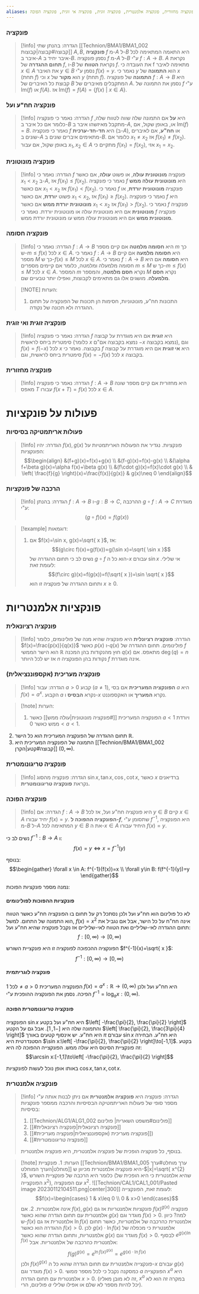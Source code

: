 ```yaml
---
aliases: פונקציה, חד חד ערכית, פונקציה מחזורית, פונקציה אלמנטרית, פונקציה זוגית, פונקציה אי זוגית, פונקציה הפוכה, 
---
```


### פונקציה
>[!info] הגדרה:
בהנתן שתי [[Technion/BMA1/BMA1_002 קבוצה#קבוצה|קבוצות]] $A,B$, **פונקציה** $f$ מ-$A$ ל-$B$ היא התאמה המתאימה לכל איבר ב-$A$ איבר יחיד ב-$B$. נסמן פונקציה $f$ מ-$A$ ל-$B$ ע"י $f:A\to B$. $A$ נקראת **תחום ההגדרה** של $f$, ו-$B$ נקראת **הטווח** של $f$.
את העובדה כי f מתאימה לאיבר $x\in A$ את האיבר $y\in B$ נסמן ע"י $f(x)=y$. נאמר כי $y$ הוא **התמונה** של $x$ (תחת $f$) וכי $x$ הוא **מקור** של $y$ (תחת $f$).
**התמונה** של פונקציה $f:A\to B$ היא קבוצת כל האיברים של $B$ המתקבלים מאיברים של $A$. נסמן את התמונה של $f$ ע"י $\mathrm{Im}(f)$ או $f(A)$. אז $\mathrm{Im}(f)=f(A)=\{ f(x) \ | \ x\in A \}$.

### פונקציה חח"ע ועל
>[!info] הגדרה:
>נאמר כי פונקציה $f$ היא **על** אם התמונה שלה שווה לטווח שלה, כלומר אם כל איבר ב-$B$ מתקבל מאיזשהו איבר ב-$A$, או, באופן שקול, אם $\mathrm{Im}(f)=B$.
נאמר כי פונקציה $f$ היא **חד-חד-ערכית** (ב-$A$), או **חח"ע**, אם לאיברים שונים ב-$A$ מתאימים איברים שונים ב-$B$. כלומר אם $x_{1}\ne x_{2}$ אז $f(x_{1})\ne f(x_{2})$. באופן שקול, אם עבור $x_{1},x_{2}\in A$ מתקיים כי $f(x_{1})=f(x_{2})$, אזי $x_{1}=x_{2}$.


### פונקציה מונוטונית

> [!info] הגדרה:
נאמר כי $f$ פונקציה **מונוטונית עולה**, או פשוט **עולה**, אם כאשר $x_{1}<x_{2}$ ב-$A$, אז $f(x_{1})\leq f(x_{2})$. נאמר כי פונקציה $f$ היא **מונוטונית עולה ממש** אם כאשר $x_{1}<x_{2}$ אז $f(x_{1})<f(x_{2})$.
נאמר כי $f$ פונקציה **מונוטונית יורדת**, או פשוט **יורדת**, אם כאשר $x_{1}<x_{2}$, אז $f(x_{1})\geq f(x_{2})$. נאמר כי פונקציה $f$ היא **מונוטונית יורדת ממש** אם כאשר $x_{1}<x_{2}$ אז $f(x_{1})>f(x_{2})$.
נאמר כי $f$ פונקציה **מונוטונית** אם היא מונוטונית עולה או מונוטונית יורדת.
נאמר כי $f$ פונקציה **מונוטונית ממש** אם היא מונוטונית עולה ממש עו מונוטונית יורדת ממש.

### פונקציה חסומה
>[!info] הגדרה:
>נאמר כי $f:A\to B$ היא **חסומה מלמטה** אם קיים מספר $m$ כך ש-$m\le f(x)$ לכל $x\in A$.
נאמר כי $f:A\to B$ היא **חסומה מלמעה** אם קיים מספר $M$ כך ש-$f(x)\leq M$ לכל $x\in A$.
נאמר כי $f:A\to B$ היא **חסומה** אם היא חסומה מלמעלה ומלמטה, כלומר אם קיימים מספרים $m\leq M$ כך ש-$m\leq f(x)\leq M$ לכל $x\in A$. המספר $m$ נקרא **חסם מלמטה**, והמספר $M$ נקרא **חסם מלמעלה**. מושגים אלו גם מתאימים לקבוצות, ואפילו יותר טבעיים שם.


> [!NOTE] הערות:
>1. התכונות חח"ע, מונוטוניות, חסימות הן תכונות של הפונקציה על תחום ההגדרה ולא תכונה של נקודה.
### פונקציה זוגית ואי זוגית

> [!info] הגדרה:
נאמר כי פונקציה $f$ היא **זוגית** אם היא מוגדרת על קבוצה סימטרית ביחס לראשית (כלומר $x$ נמצא בקבוצה אם"ם $-x$ נמצא בקבוצה), וגם $f(x)=f(-x)$ לכל $x$ בקבוצה.
נאמר כי $f$ היא **אי זוגית** אם היא מוגדרת על קבוצה סימטרית ביחס לראשית, וגם $f(x)=-f(x)$ לכל $x$ בקבוצה.

### פונקציה מחזורית

> [!info] הגדרה:
נאמר כי פונקציה $f:A\to B$ היא מחזורית אם קיים מספר שונה מאפס $T$ עבורו $f(x+T)=f(x)$ לכל $x\in A$.

# פעולות על פונקציות
### פעולות אריתמטיקה בסיסיות

> [!info] הגדרה:
>יהיו $f(x),g(x)$ פונקציות. נגדיר את הפעולות האריתמטיות על הפונקציות:
>$$\begin{align}
&(f+g)(x)=f(x)+g(x) \\
&(f-g)(x)=f(x)-g(x) \\
&(\alpha f+\beta g)(x)=\alpha f(x)+\beta g(x) \\
&(f\cdot g)(x)=f(x)\cdot g(x) \\
& \left( \frac{f}{g} \right)(x)=\frac{f(x)}{g(x)} & g(x)\neq 0
\end{align}$$

### הרכבה של פונקציות
>[!info] הגדרה:
>בהנתן $f:A\to B$ ו-$g:B\to C$, ההרכבה $g\circ f:A\to C$ מוגדרת ע"י:
>$$(g\circ f)(x)=f(g(x))$$

>[!example] דוגמאות:
>1. אם $f(x)=\sin x, g(x)=\sqrt{ x }$, אז:
>	$$(g\circ f)(x)=g(f(x))=g(\sin x)=\sqrt{ \sin x }$$
> נשים לב כי תחום ההגדרה של $g\circ f$ הוא כל ה-$x$ עבורם $\sin x$ אי שלילי. לעומת זאת:
> $$(f\circ g)(x)=f(g(x))=f(\sqrt{ x })=\sin \sqrt{ x }$$
> ותחום ההגדרה של פונקציה זו הוא $x\geq 0$.

# פונקציות אלמנטריות

### פונקציה רציונאלית

> [!info] הגדרה:
**פונקציה רציונלית** היא פונקציה שהיא מנה של פולינומים, כלומר $f(x)=\frac{p(x)}{q(x)}$ כאשר $p(x)$ ו-$q(x)$ פולינומים.
תחום ההגדרה של $f$ הוא הישר הממשי $\mathbb{R}$ חוץ מהנקודות בהן המכנה $q(x)$ מתאפס. אם $\deg(q)=n$ אז יש לכל היותר $n$ נקודות בהן הפונקציה $f$ אינה מוגדרת.

### פונקציה מעריכית (אקספוננציאלית)

> [!info] הגדרה:
> עבור $a>0$ קבוע ($a\neq 1$), **הפונקציה המעריכית** אם בסי $a$ היא $f(x)=a^{x}$. הקבוע $a$ נקרא **הבסיס** ו-$x$ נקרא **המעריך** או האקספוננט.

>[!note] הערות:
>1. הפונקציה המעריכית [[#פונקציה מונוטונית|עולה ממש]] כאשר $a<1$ ויורדת ממש כאשר $0<a<1$.
2. תחום ההגדרה של הפונקציה המעריכית הוא כל הישר $\mathbb{R}$.
3. התמונה של הפונקציה המעריכית היא [[Technion/BMA1/BMA1_002 קבוצה#קטע|הקרן]] $(0,\infty)$.

### פונקציה טריגונומטרית

> [!info] הגדרה:
פונקציה מהסוג $\sin x, \tan x, \cos, \cot x$, כאשר $x$ ברדיאנים נקראת **פונקציה טריגונומטרית.**


### פונקציה הפוכה
>[!info] הגדרה:
>אם $f:A\to B$ היא פונקציה חח"ע ועל, אז לכל $y\in B$ קיים $x\in A$ יחיד עבורו $f(x)=y$. **הפונקציה ההפוכה ל-$f$**, שתסומן ע"י $f^{-1}$, היא הפונקציה מ-$B$ ל-$A$ המתאימה לכל $y\in B$ את ה-$x\in A$ היחיד עבורו $f(x)=y$.

נשים לב כי $f^{-1}:B\to A$ ו:
$$f(x)=y \iff x=f^{-1}(y)$$

בנוסף:
$$\begin{gather}
\forall x \in A: f^{-1}(f(x))=x \\
\forall y\in B: f(f^{-1}(y))=y
\end{gather}$$

נמנה מספר פונקציות הפוכות:
#### פונקציות ההפוכות לפולינומים
לא כל פולינום הוא חח"ע ועל ולכן נסתכל רק על תחום בו הפונקציה חח"ע כאשר הטווח הוא התמונה של התחום. למשל, $f(x)=x^{2}$ אינה חח"ח על כל הישר, אבל אם נגביל את תחום ההגדרה לאי-שליליים ואת הטווח לאי-שליליים אז נקבל פונקציה שהיא חח"ע ועל:
$$f:[0,\infty)\to[0,\infty)$$

הפונקציה ההכפוכה לפונקציה זו היא פונקציית השורש $f^{-1}(x)=\sqrt{ x }$:
$$f^{-1}:[0,\infty)\to[0,\infty)$$

#### פונקציה לוגריתמית
לכל $1\neq a>0$ הפונקציה המעריכית $f(x)=a^{x}:\mathbb{R}\to(0,\infty)$ היא חח"ע ועל ולכן הפיכה. נסמן את הפונקציה ההופכית ע"י $f^{-1}=\log_{a}x:(0,\infty)$.

#### פונקציה טריגונומטרית הפוכה
הפונקציה $\sin x$ היא חח"ע ועל בקטע $\left[ -\frac{\pi}{2}, \frac{\pi}{2} \right]$ והתמונה שלה היא $[-1,1]$. אבל גם על הקטע $\left[ \frac{\pi}{2}, \frac{3\pi}{4} \right]$ היא חח"ע. יש אינסוף קטעים באורך $\pi$ עבורם $\sin x$ היא חח"ע.
הבחירה הסטנדרטית היא $\sin x:\left[ -\frac{\pi}{2}, \frac{\pi}{2} \right]\to[-1,1]$. בקטע זה פונקציית הסינוס היא עולה ממש. הפונקצייה ההפוכה לה היא:
$$\arcsin x:[-1,1]\to\left[ -\frac{\pi}{2}, \frac{\pi}{2} \right]$$

באותו אופן נוכל לעשות לפונקציות $\cos x,\tan x,\cot x$.

### פונקציה אלמנטרית
> [!info] הגדרה:
> פונקציה היא **פונקציה אלמנטרית** אם ניתן לבנות אותה ע"י מספר סופי של פעולות האריתמטיקה הבסיסיות והרכבה ממספר פונקציות בסיסיות:
> 1. [[Technion/ALG1/ALG1_002 פולינום#משפט השארית| פולינום]]
> 2. [[#פונקציה רציונאלית|פונקציה רציונאלית]]
> 3. [[#פונקציה מעריכית (אקספוננציאלית|פונקציה מעריכית]])
>4. [[#פונקציה טריגונומטרית]]
>
>בנוסף, כל פונקציה הופכית של פונקציה אלמנטרית, היא פונקציה אלמנטרית.

>[!note] הערות:
>1.
פונקציית [[Technion/BMA1/BMA1_005 ערך מוחלט#ערך מוחלט|הערך המוחלט]] היא פונקציה אלמנטרית מכיוון ש-$|x|=\sqrt{ x^{2} }$, כלומר היא הרכבה של פונקציית השורש (שהיא אלמנטרית כי היא הופכית של הפונקצייה $x^{2}$), עם הפונקציה $x^{2}$.
![[Technion/CAL1/CAL1_001/Pasted image 20230112104511.png|center|300]]
לעומת זאת, הפונקצייה:
>$$f(x)=\begin{cases}
1 & x\leq 0 \\
0  & x>0
\end{cases}$$
אינה אלמנטרית.
> 2. אם $f(x),g(x)$ פונקציות אלמנטריות אז גם $f(x)^{g(x)}$ פונקציה אלמנטרית עם תחום הגדרה שהוא כאשר $g(x)$ מוגדר וגם $f(x)>0$. למה? כיוון ש-$f(x)$ אלמנטרית אז גם $\ln f(x)$ אלמנטרית כהרכבה של אלמטריות, כאשר תחום ההגדרה הוא כאשר $f(x)>0$. לכן $g(x)\cdot \ln f(x)$ אלמנטרית כי מכפלה של אלמנטריות, ותחום הגדרה שהוא כאשר $g(x)$ מוגדר וגם $f(x)>0$. לבסוף $e^{g(x)\ln f(x)}$ אלמנטרית כהרכבה של אלמנטריות.
>  אבל:
>  $$f(g)^{g(x)}=e^{\ln f(x)^{g(x)}}=e^{g(x)\cdot \ln f(x)}$$
>  ולכן $f(x)^{g(x)}$ פונקצייה אלמנטרית עם תחום הגדרה שהוא כל ה-$x$ עבורם $g(x)$ מוגדר וגם $f(x)>0$. כמסקנה נקבל כי לכל מספר *ממשי* $a$ הפונקצייה $x^{a}$ היא אלמנטרית עם תחום הגדרה $x>0$. (זה לא מובן מאליו, $x^{a}$ במקרה זה הוא לא פולינום, הרי $a$ יכל להיות מספר לא שלם או אפילו שלילי).